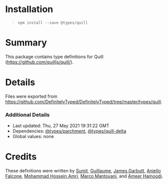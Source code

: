 # Installation
> `npm install --save @types/quill`

# Summary
This package contains type definitions for Quill (https://github.com/quilljs/quill/).

# Details
Files were exported from https://github.com/DefinitelyTyped/DefinitelyTyped/tree/master/types/quill.

### Additional Details
 * Last updated: Thu, 27 May 2021 19:31:22 GMT
 * Dependencies: [@types/parchment](https://npmjs.com/package/@types/parchment), [@types/quill-delta](https://npmjs.com/package/@types/quill-delta)
 * Global values: none

# Credits
These definitions were written by [Sumit](https://github.com/sumitkm), [Guillaume](https://github.com/guillaume-ro-fr), [James Garbutt](https://github.com/43081j), [Aniello Falcone](https://github.com/AnielloFalcone), [Mohammad Hossein Amri](https://github.com/mhamri), [Marco Mantovani](https://github.com/TheLand), and [Ameer Hamoodi](https://github.com/AmeerHamoodi).
